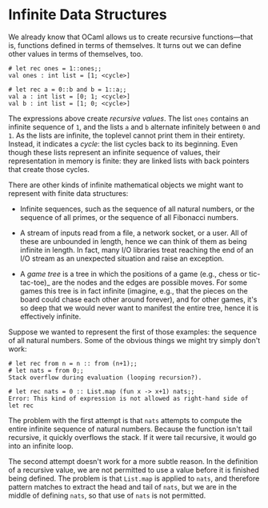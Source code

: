 # Infinite Data Structures

We already know that OCaml allows us to create recursive functions&mdash;that is,
functions defined in terms of themselves.  It turns out we can define other values
in terms of themselves, too.

```
# let rec ones = 1::ones;;
val ones : int list = [1; <cycle>]

# let rec a = 0::b and b = 1::a;;
val a : int list = [0; 1; <cycle>]
val b : int list = [1; 0; <cycle>]
```

The expressions above create *recursive values*.  The list `ones` contains an
infinite sequence of `1`, and the lists `a` and `b` alternate infinitely between
`0` and `1`.  As the lists are infinite, the toplevel cannot print them in their
entirety.  Instead, it indicates a *cycle*: the list cycles back to its beginning.
Even though these lists represent an infinite sequence of values, their representation
in memory is finite:  they are linked lists with back pointers that create those cycles.

There are other kinds of infinite mathematical objects we might want to represent
with finite data structures:

* Infinite sequences, such as the sequence of all natural numbers, or the sequence of
  all primes, or the sequence of all Fibonacci numbers.

* A stream of inputs read from a file, a network socket, or a user.  All of these are
  unbounded in length, hence we can think of them as being infinite in length.  In fact,
  many I/O libraries treat reaching the end of an I/O stream as an unexpected situation
  and raise an exception.

* A *game tree* is a tree in which the positions of a game (e.g., chess or tic-tac-toe)_
  are the nodes and the edges are possible moves.  For some games this tree is
  in fact infinite (imagine, e.g., that the pieces on the board could chase each other
  around forever), and for other games, it's so deep that we would never want to
  manifest the entire tree, hence it is effectively infinite.

Suppose we wanted to represent the first of those examples:  the sequence of all
natural numbers.  Some of the obvious things we might try simply don't work:

```
# let rec from n = n :: from (n+1);;
# let nats = from 0;;
Stack overflow during evaluation (looping recursion?).

# let rec nats = 0 :: List.map (fun x -> x+1) nats;;
Error: This kind of expression is not allowed as right-hand side of let rec
```

The problem with the first attempt is that `nats` attempts to compute the entire
infinite sequence of natural numbers.  Because the function isn't tail recursive,
it quickly overflows the stack.  If it were tail recursive, it would go into an
infinite loop.

The second attempt doesn't work for a more subtle reason.  In the definition of a
recursive value, we are not permitted to use a value before it is finished being
defined.  The problem is that `List.map` is applied to `nats`, and therefore
pattern matches to extract the head and tail of `nats`, but we are in the middle
of defining `nats`, so that use of `nats` is not permitted.

